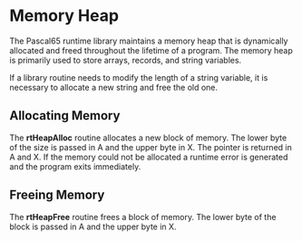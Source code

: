 # Memory Heap

The Pascal65 runtime library maintains a memory heap that is dynamically
allocated and freed throughout the lifetime of a program. The memory heap
is primarily used to store arrays, records, and string variables.

If a library routine needs to modify the length of a string variable, it
is necessary to allocate a new string and free the old one.

## Allocating Memory

The **rtHeapAlloc** routine allocates a new block of memory.
The lower byte of the size is passed in A and the upper byte in X.
The pointer is returned in A and X. If the memory could not be allocated
a runtime error is generated and the program exits immediately.

## Freeing Memory

The **rtHeapFree** routine frees a block of memory. The lower byte of
the block is passed in A and the upper byte in X.
